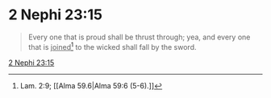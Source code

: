 # 2 Nephi 23:15

> Every one that is proud shall be thrust through; yea, and every one that is <u>joined</u>[^a] to the wicked shall fall by the sword.

[2 Nephi 23:15](https://www.churchofjesuschrist.org/study/scriptures/bofm/2-ne/23?lang=eng&id=p15#p15)


[^a]: Lam. 2:9; [[Alma 59.6|Alma 59:6 (5-6).]]
